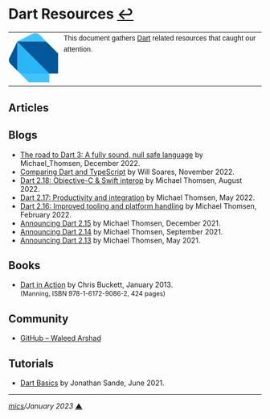 # <span id="top">Dart Resources</span> <span style="size:25%;"><a href="README.md">↩</a></span>

<table style="font-family:Helvetica,Arial;font-size:14px;line-height:1.6;">
  <tr>
  <td style="border:0;padding:0 10px 0 0;min-width:100px;"><a href="https://dart.dev/" rel="external"><img style="border:0;" src="docs/images/dart-lang.png" width="100" alt="Dart logo"/></a></td>
  <td style="border:0;padding:0;vertical-align:text-top;">This document gathers <a href="https://dart.dev/" rel="external">Dart</a> related resources that caught our attention.
  </td>
  </tr>
</table>

## <span id="articles">Articles</span>


## <span id="blogs">Blogs</span>

- [The road to Dart 3: A fully sound, null safe language][blog_thomsen_dart3] by Michael_Thomsen, December 2022.
- [Comparing Dart and TypeScript][blog_soares] by Will Soares, November 2022.
- [Dart 2.18: Objective-C & Swift interop][blog_thomsen_dart218] by Michael Thomsen, August 2022.
- [Dart 2.17: Productivity and integration][blog_thomsen_dart217] by Michael Thomsen, May 2022.
- [Dart 2.16: Improved tooling and platform handling][blog_thomsen_dart216] by Michael Thomsen, February 2022.
- [Announcing Dart 2.15][blog_thomsen_dart215] by Michael Thomsen, December 2021.
- [Announcing Dart 2.14][blog_thomsen_dart214] by Michael Thomsen, September 2021.
- [Announcing Dart 2.13][blog_thomsen_dart213] by Michael Thomsen, May 2021.

## <span id="books">Books</span>

- [Dart in Action][book_buckett] by Chris Buckett, January 2013.<br/><span style="font-size:90%;">(Manning, ISBN 978-1-6172-9086-2, 424 pages)</span>

## <span id="community">Community</span>

- [GitHub &ndash; Waleed Arshad](https://github.com/wal33d006)

## <span id="tutorials">Tutorials</span>

- [Dart Basics][tutorial_sande] by Jonathan Sande, June 2021.

***

*[mics](https://lampwww.epfl.ch/~michelou/)/January 2023* [**&#9650;**](#top)
<span id="bottom">&nbsp;</span>

<!-- link refs -->

[blog_soares]: https://blog.logrocket.com/comparing-dart-typescript/
[blog_thomsen_dart3]: https://medium.com/dartlang/the-road-to-dart-3-afdd580fbefa
[blog_thomsen_dart218]: https://medium.com/dartlang/dart-2-18-f4b3101f146c
[blog_thomsen_dart217]: https://medium.com/dartlang/dart-2-17-b216bfc80c5d
[blog_thomsen_dart216]: https://medium.com/dartlang/dart-2-16-improved-tooling-and-platform-handling-dd87abd6bad1
[blog_thomsen_dart215]: https://medium.com/dartlang/dart-2-15-7e7a598e508a
[blog_thomsen_dart214]: https://medium.com/dartlang/announcing-dart-2-14-b48b9bb2fb67
[blog_thomsen_dart213]: https://medium.com/dartlang/announcing-dart-2-13-c6d547b57067
[book_buckett]: https://www.manning.com/books/dart-in-action
[tutorial_sande]: https://www.raywenderlich.com/22685966-dart-basics
